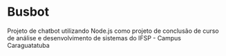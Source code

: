 # Busbot

Projeto de chatbot utilizando Node.js como projeto de conclusão de curso de análise e desenvolvimento de sistemas do IFSP - Campus Caraguatatuba